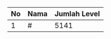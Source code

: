 | No | Nama            | Jumlah Level |
|----|-----------------|--------------|
| 1  | #    |    5141        |

